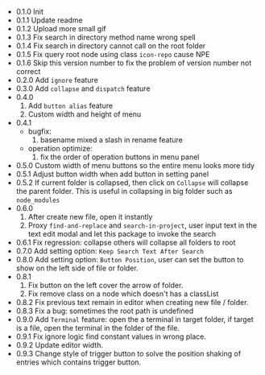 - 0.1.0 Init
- 0.1.1 Update readme
- 0.1.2 Upload more small gif
- 0.1.3 Fix search in directory method name wrong spell
- 0.1.4 Fix search in directory cannot call on the root folder
- 0.1.5 Fix query root node using class `icon-repo` cause NPE
- 0.1.6 Skip this version number to fix the problem of version number not correct
- 0.2.0 Add `ignore` feature
- 0.3.0 Add `collapse` and `dispatch` feature
- 0.4.0
    1. Add `button alias` feature
    2. Custom width and height of menu
- 0.4.1
    - bugfix:
        1. basename mixed a slash in rename feature
    - operation optimize:
        1. fix the order of operation buttons in menu panel
- 0.5.0 Custom width of menu buttons so the entire menu looks more tidy
- 0.5.1 Adjust button width when add button in setting panel
- 0.5.2 If current folder is collapsed, then click on `Collapse` will collapse the parent folder. This is useful in collapsing in big folder such as `node_modules`
- 0.6.0
    1. After create new file, open it instantly
    2. Proxy `find-and-replace` and `search-in-project`, user input text in the text edit modal and let this package to invoke the search
- 0.6.1 Fix regression: collapse others will collapse all folders to root
- 0.7.0 Add setting option: `Keep Search Text After Search`
- 0.8.0 Add setting option: `Button Position`, user can set the button to show on the left side of file or folder.
- 0.8.1
    1. Fix button on the left cover the arrow of folder.
    2. Fix remove class on a node which doesn't has a classList
- 0.8.2 Fix previous text remain in editor when creating new file / folder.
- 0.8.3 Fix a bug: sometimes the root path is undefined
- 0.9.0 Add `Terminal` feature: open the a terminal in target folder, if target is a file, open the terminal in the folder of the file.
- 0.9.1 Fix ignore logic find constant values in wrong place.
- 0.9.2 Update editor width.
- 0.9.3 Change style of trigger button to solve the position shaking of entries which contains trigger button.
